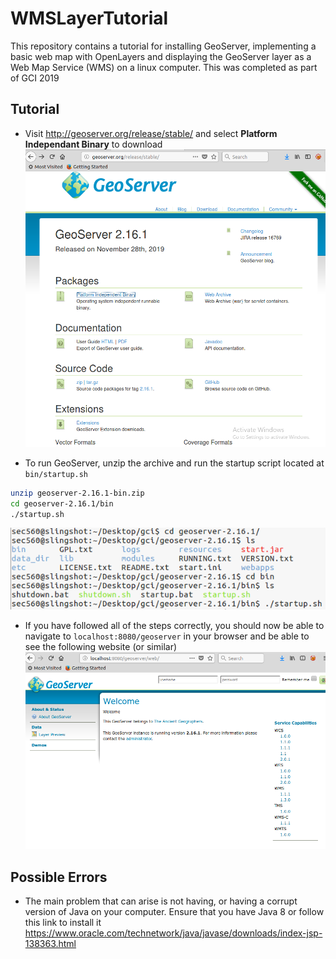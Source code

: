 # WMSLayerTutorial

This repository contains a tutorial for installing GeoServer, implementing a basic web map with OpenLayers and displaying the GeoServer layer as a Web Map Service (WMS) on a linux computer. This was completed as part of GCI 2019

## Tutorial

- Visit http://geoserver.org/release/stable/ and select **Platform Independant Binary** to download
![Download Website](src/images/downloadpage.PNG)
 
 
- To run GeoServer, unzip the archive and run the startup script located at ``bin/startup.sh``
```bash
unzip geoserver-2.16.1-bin.zip
cd geoserver-2.16.1/bin
./startup.sh
```
![Start Server](src/images/startupsh.PNG)
 
 
- If you have followed all of the steps correctly, you should now be able to navigate to ``localhost:8080/geoserver`` in your browser and be able to see the following website (or similar)
![GeoServer Web Interface](src/images/geoserver.PNG)




## Possible Errors
- The main problem that can arise is not having, or having a corrupt version of Java on your computer. Ensure that you have Java 8 or follow this link to install it https://www.oracle.com/technetwork/java/javase/downloads/index-jsp-138363.html
